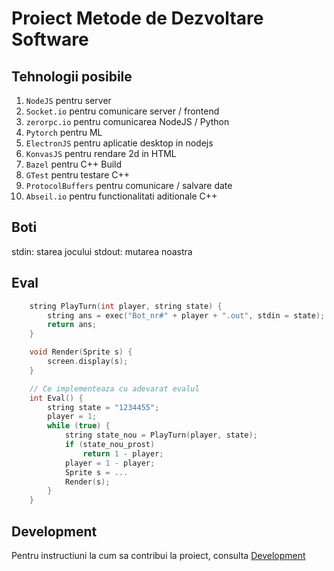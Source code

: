 # Proiect Metode de Dezvoltare Software

## Tehnologii posibile

1. `NodeJS` pentru server
1. `Socket.io` pentru comunicare server / frontend
1. `zerorpc.io` pentru comunicarea NodeJS / Python
1. `Pytorch` pentru ML
1. `ElectronJS` pentru aplicatie desktop in nodejs
1. `KonvasJS` pentru rendare 2d in HTML
1. `Bazel` pentru C++ Build
1. `GTest` pentru testare C++
1. `ProtocolBuffers` pentru comunicare / salvare date
1. `Abseil.io` pentru functionalitati aditionale C++

## Boti

stdin: starea jocului
stdout: mutarea noastra

## Eval

```c++
    string PlayTurn(int player, string state) {
        string ans = exec("Bot_nr#" + player + ".out", stdin = state);
        return ans;
    }

    void Render(Sprite s) {
        screen.display(s);
    }

    // Ce implementeaza cu adevarat evalul
    int Eval() {
        string state = "1234455";
        player = 1;
        while (true) {
            string state_nou = PlayTurn(player, state);
            if (state_nou_prost)
                return 1 - player;
            player = 1 - player;
            Sprite s = ...
            Render(s);
        }
    }
```

## Development

Pentru instructiuni la cum sa contribui la proiect, consulta [Development](Development.md)
